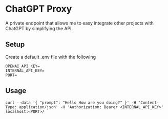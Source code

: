 # ChatGPT Proxy
A private endpoint that allows me to easy integrate other projects with ChatGPT by simplifying the API.

## Setup
Create a default .env file with the following
```
OPENAI_API_KEY=
INTERNAL_API_KEY=
PORT=
```

## Usage
```
curl --data '{ "prompt": "Hello How are you doing?" }' -H 'Content-Type: application/json' -H 'Authorization: Bearer <INTERNAL_API_KEY>' localhost:<PORT>/
```